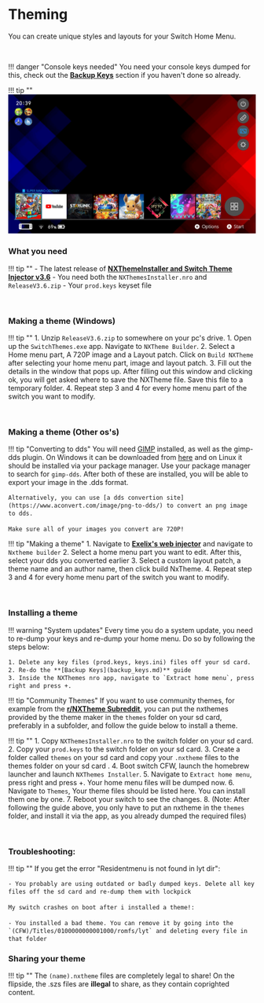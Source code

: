 # Theming

You can create unique styles and layouts for your Switch Home Menu.

&nbsp;

!!! danger "Console keys needed"
	You need your console keys dumped for this, check out the **<span style="text-decoration:underline">[Backup Keys](backup_keys.md)</span>** section if you haven't done so already.

!!! tip ""
	![ExampleSwitchTheme](../extras/img/switch_theming.jpg)


### What you need 

!!! tip ""
	- The latest release of **[NXThemeInstaller and Switch Theme Injector v3.6](https://github.com/exelix11/SwitchThemeInjector/releases)**
		- You need both the `NXThemesInstaller.nro` and `ReleaseV3.6.zip`
	- Your `prod.keys` keyset file
	
&nbsp;

### Making a theme (Windows)

!!! tip ""
	1. Unzip `ReleaseV3.6.zip` to somewhere on your pc's drive.
	1. Open up the `SwitchThemes.exe` app. Navigate to `NXTheme Builder`.
	2. Select a Home menu part, A 720P image and a Layout patch. Click on `Build NXTheme` after selecting your home menu part, image and layout patch.
	3. Fill out the details in the window that pops up. After filling out this window and clicking ok, you will get asked where to save the NXTheme file. Save this file to a temporary folder.
	4. Repeat step 3 and 4 for every home menu part of the switch you want to modify.

&nbsp;

### Making a theme (Other os's)

!!! tip "Converting to dds"
	You will need [GIMP](https://www.gimp.org/) installed, as well as the gimp-dds plugin. On Windows it can be downloaded from [here](https://code.google.com/archive/p/gimp-dds/downloads) and on Linux it should be installed via your package manager. Use your package manager to search for `gimp-dds`. After both of these are installed, you will be able to export your image in the .dds format.

	Alternatively, you can use [a dds convertion site](https://www.aconvert.com/image/png-to-dds/) to convert an png image to dds.

	Make sure all of your images you convert are 720P!


!!! tip "Making a theme"
	1. Navigate to **[Exelix's web injector](https://exelix11.github.io/SwitchThemeInjector/)** and navigate to `Nxtheme builder`
	2. Select a home menu part you want to edit. After this, select your dds you converted earlier
	3. Select a custom layout patch, a theme name and an author name, then click build NxTheme.
	4. Repeat step 3 and 4 for every home menu part of the switch you want to modify.
	
&nbsp;

### Installing a theme

!!! warning "System updates"
	Every time you do a system update, you need to re-dump your keys and re-dump your home menu. Do so by following the steps below:
	
	1. Delete any key files (prod.keys, keys.ini) files off your sd card.
	2. Re-do the **[Backup Keys](backup_keys.md)** guide
	3. Inside the NXThemes nro app, navigate to `Extract home menu`, press right and press +.

!!! tip "Community Themes"
	If you want to use community themes, for example from the **[r/NXTheme Subreddit](https://www.reddit.com/r/NXThemes/)**, you can put the nxthemes provided by the theme maker in the `themes` folder on your sd card, preferably in a subfolder, and follow the guide below to install a theme.

!!! tip ""
	1. Copy `NXThemesInstaller.nro` to the switch folder on your sd card.
	2. Copy your `prod.keys` to the switch folder on your sd card.
	3. Create a folder called `themes` on your sd card and copy your `.nxtheme` files to the themes folder on your sd card .
	4. Boot switch CFW, launch the homebrew launcher and launch `NXThemes Installer`.
	5. Navigate to `Extract home menu`, press right and press +. Your home menu files will be dumped now.
	6. Navigate to `Themes`, Your theme files should be listed here. You can install them one by one.
	7. Reboot your switch to see the changes.
	8. (Note: After following the guide above, you only have to put an nxtheme in the `themes` folder, and install it via the app, as you already dumped the required files)
	
&nbsp;

### Troubleshooting:

 

!!! tip ""
	If you get the error "Residentmenu is not found in lyt dir": 

	- You probably are using outdated or badly dumped keys. Delete all key files off the sd card and re-dump them with lockpick

	My switch crashes on boot after i installed a theme!:

	- You installed a bad theme. You can remove it by going into the `(CFW)/Titles/0100000000001000/romfs/lyt` and deleting every file in that folder


### Sharing your theme

!!! tip ""
	The `(name).nxtheme` files are completely legal to share! On the flipside, the .szs files are **illegal** to share, as they contain coprighted content. 






